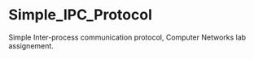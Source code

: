 # Simple_IPC_Protocol
Simple Inter-process communication protocol, Computer Networks lab assignement.
